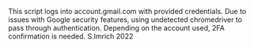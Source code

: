 This script logs into account.gmail.com with provided credentials.
Due to issues with Google security features, using undetected chromedriver to pass through authentication. Depending on the account used, 2FA confirmation is needed.
S.Imrich 2022
